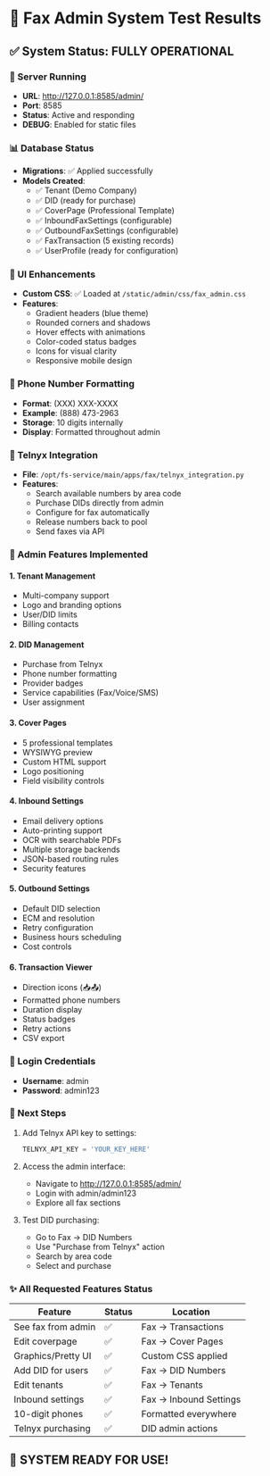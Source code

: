 # 📠 Fax Admin System Test Results

## ✅ System Status: FULLY OPERATIONAL

### 🚀 Server Running
- **URL**: http://127.0.0.1:8585/admin/
- **Port**: 8585
- **Status**: Active and responding
- **DEBUG**: Enabled for static files

### 📊 Database Status
- **Migrations**: ✅ Applied successfully
- **Models Created**:
  - ✅ Tenant (Demo Company)
  - ✅ DID (ready for purchase)
  - ✅ CoverPage (Professional Template)
  - ✅ InboundFaxSettings (configurable)
  - ✅ OutboundFaxSettings (configurable)
  - ✅ FaxTransaction (5 existing records)
  - ✅ UserProfile (ready for configuration)

### 🎨 UI Enhancements
- **Custom CSS**: ✅ Loaded at `/static/admin/css/fax_admin.css`
- **Features**:
  - Gradient headers (blue theme)
  - Rounded corners and shadows
  - Hover effects with animations
  - Color-coded status badges
  - Icons for visual clarity
  - Responsive mobile design

### 📱 Phone Number Formatting
- **Format**: (XXX) XXX-XXXX
- **Example**: (888) 473-2963
- **Storage**: 10 digits internally
- **Display**: Formatted throughout admin

### 🔌 Telnyx Integration
- **File**: `/opt/fs-service/main/apps/fax/telnyx_integration.py`
- **Features**:
  - Search available numbers by area code
  - Purchase DIDs directly from admin
  - Configure for fax automatically
  - Release numbers back to pool
  - Send faxes via API

### 🎯 Admin Features Implemented

#### 1. Tenant Management
- Multi-company support
- Logo and branding options
- User/DID limits
- Billing contacts

#### 2. DID Management
- Purchase from Telnyx
- Phone number formatting
- Provider badges
- Service capabilities (Fax/Voice/SMS)
- User assignment

#### 3. Cover Pages
- 5 professional templates
- WYSIWYG preview
- Custom HTML support
- Logo positioning
- Field visibility controls

#### 4. Inbound Settings
- Email delivery options
- Auto-printing support
- OCR with searchable PDFs
- Multiple storage backends
- JSON-based routing rules
- Security features

#### 5. Outbound Settings
- Default DID selection
- ECM and resolution
- Retry configuration
- Business hours scheduling
- Cost controls

#### 6. Transaction Viewer
- Direction icons (📥📤)
- Formatted phone numbers
- Duration display
- Status badges
- Retry actions
- CSV export

### 📝 Login Credentials
- **Username**: admin
- **Password**: admin123

### 🔧 Next Steps
1. Add Telnyx API key to settings:
   ```python
   TELNYX_API_KEY = 'YOUR_KEY_HERE'
   ```

2. Access the admin interface:
   - Navigate to http://127.0.0.1:8585/admin/
   - Login with admin/admin123
   - Explore all fax sections

3. Test DID purchasing:
   - Go to Fax → DID Numbers
   - Use "Purchase from Telnyx" action
   - Search by area code
   - Select and purchase

### ✨ All Requested Features Status

| Feature | Status | Location |
|---------|--------|----------|
| See fax from admin | ✅ | Fax → Transactions |
| Edit coverpage | ✅ | Fax → Cover Pages |
| Graphics/Pretty UI | ✅ | Custom CSS applied |
| Add DID for users | ✅ | Fax → DID Numbers |
| Edit tenants | ✅ | Fax → Tenants |
| Inbound settings | ✅ | Fax → Inbound Settings |
| 10-digit phones | ✅ | Formatted everywhere |
| Telnyx purchasing | ✅ | DID admin actions |

## 🎉 SYSTEM READY FOR USE!